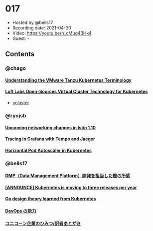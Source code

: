 # 017

- Hosted by @bells17
- Recording date: 2021-04-30
- Video: https://youtu.be/h_cMug43Hk4
- Guest: -

## Contents

### @chago

#### [Understanding the VMware Tanzu Kubernetes Terminology](https://veducate.co.uk/tanzu-terminology/)

#### [Loft Labs Open-Sources Virtual Cluster Technology for Kubernetes](https://www.businesswire.com/news/home/20210419005152/en/Loft-Labs-Open-Sources-Virtual-Cluster-Technology-for-Kubernetes)
- [vcluster](https://www.vcluster.com/)

### @ryojsb

#### [Upcoming networking changes in Istio 1.10](https://istio.io/latest/blog/2021/upcoming-networking-changes/?utm_medium=email&_hsmi=123074855&_hsenc=p2ANqtz-_EflWsS_5JDjupRZBeOKemAzbYkPH86VVp1U0H1MDKft7BcowJqjw-sDNjVsp6xg-hNYOH5fVueLNvBwop9DIuj8k4zA&utm_content=123074855&utm_source=hs_email)

#### [Tracing in Grafana with Tempo and Jaeger](https://www.infracloud.io/blogs/tracing-grafana-tempo-jaeger/?utm_medium=email&_hsmi=123074855&_hsenc=p2ANqtz-_l99McvuLwl65FcN6xM8EI_T9kFblbBSyw6Tupz4nhVA4qYOpF0NBEIfpL4FCZgvKSk_SvPtdYrSO9DpggX_LipDpclg&utm_content=123074855&utm_source=hs_email)

#### [Horizontal Pod Autoscaler in Kubernetes](https://around25.com/blog/horizontal-pod-autoscaler-in-kubernetes/?utm_medium=email&_hsmi=123074855&_hsenc=p2ANqtz--kIuU-duO4RDTnPz-S4LGR4hIdNVTfQHtoLeqT0Y7JAOLphgRuBt86g8UKoyGikg36wIuvAnwu6RMeTcv27x5lpbQgwA&utm_content=123074855&utm_source=hs_email)

### @bells17

#### [DMP（Data Management Platform）開発を担当した際の所感](https://techblog.gmo-ap.jp/2021/04/28/minerva/)

#### [[ANNOUNCE] Kubernetes is moving to three releases per year](https://groups.google.com/g/kubernetes-announce/c/is_pjOd5hho/m/afNTxmLlAAAJ)

#### [Go design theory learned from Kubernetes](https://speakerdeck.com/onsd/go-design-theory-learned-from-kubernetes)

#### [DevOps の能力](https://cloud.google.com/architecture/devops/capabilities?hl=ja)

#### [ユニコーン企業のひみつ/訳者あとがき](https://scrapbox.io/iki-iki/%E3%83%A6%E3%83%8B%E3%82%B3%E3%83%BC%E3%83%B3%E4%BC%81%E6%A5%AD%E3%81%AE%E3%81%B2%E3%81%BF%E3%81%A4%2F%E8%A8%B3%E8%80%85%E3%81%82%E3%81%A8%E3%81%8C%E3%81%8D)
